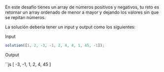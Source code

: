 En este desafío tienes un array de números positivos y negativos, tu reto es retornar un array ordenado de menor a mayor y dejando los valores sin que se repitan números.

La solución debería tener un input y output como los siguientes:

Input

```js
solution([1, 2, -3, -1, 2, 4, 4, 1, 45, -1]);
```

Output

``js
[ -3, -1, 1, 2, 4, 45 ]
```
